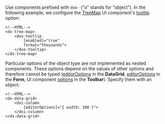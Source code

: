 Use components prefixed with `dxo-` ("o" stands for "object"). In the following example, we configure the [TreeMap](https://js.devexpress.com/Demos/WidgetsGallery/Demo/Charts/HierarchicalDataStructure/Angular/Light) UI component's [tooltip](/api-reference/20%20Data%20Visualization%20Widgets/dxTreeMap/1%20Configuration/tooltip '/Documentation/ApiReference/Data_Visualization_Widgets/dxTreeMap/Configuration/tooltip/') option:

    <!--HTML-->
    <dx-tree-map>
        <dxo-tooltip
            [enabled]="true"
            format="thousands">
        </dxo-tooltip>
    </dx-tree-map>

Particular options of the object type are not implemented as nested components. These options depend on the values of other options and therefore cannot be typed ([editorOptions](/api-reference/_hidden/GridBaseColumn/editorOptions.md '/Documentation/ApiReference/UI_Widgets/dxDataGrid/Configuration/columns/#editorOptions') in the **DataGrid**, [editorOptions](/api-reference/10%20UI%20Widgets/dxForm/5%20Item%20Types/SimpleItem/editorOptions.md '/Documentation/ApiReference/UI_Widgets/dxForm/Item_Types/SimpleItem/#editorOptions') in the **Form**, UI component [options](/api-reference/_hidden/dxToolbarItem/options.md '/Documentation/ApiReference/UI_Widgets/dxToolbar/Configuration/items/#options') in the **Toolbar**). Specify them with an object:

    <!--HTML-->
    <dx-data-grid>
        <dxi-column
            [editorOptions]="{ width: 100 }">
        </dxi-column>
    </dx-data-grid>
 

